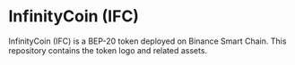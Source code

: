# InfinityCoin (IFC)
InfinityCoin (IFC) is a BEP-20 token deployed on Binance Smart Chain. This repository contains the token logo and related assets.
